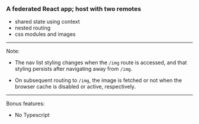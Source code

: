 ### A federated React app; host with two remotes 

- shared state using context 
- nested routing 
- css modules and images

--- 

Note:
- The nav list styling changes when the `/img` route is accessed, and that styling persists after navigating away from `/img`.

- On subsequent routing to `/img`, the image is fetched or not when the browser cache is disabled or active, respectively.

---

Bonus features:
- No Typescript
